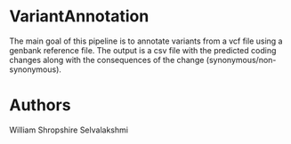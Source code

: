 # VariantAnnotation
The main goal of this pipeline is to annotate variants from a vcf file using a genbank reference file. The output is a csv file with the predicted coding changes along with the consequences of the change (synonymous/non-synonymous). 

# Authors
William Shropshire                                                                                                                                                        Selvalakshmi 
